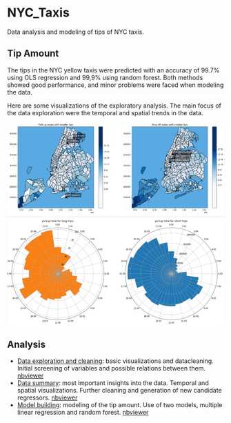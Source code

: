 # NYC_Taxis
 Data analysis and modeling of tips of NYC taxis.
 
 ## Tip Amount

The tips in the NYC  yellow taxis were predicted with an accuracy of 99.7% using OLS regression and 99,9% using random forest. Both methods showed good performance, and minor problems were faced when modeling the data.

Here are some visualizations of the exploratory analysis. The main focus of the data exploration were the temporal and spatial trends in the data.
 
 <img src="img/maps.png" align="center" width="800" />
 <img src="img/clock.png" align="center" width="800" />

## Analysis

* [Data exploration and cleaning](https://github.com/DavidPayares/NYC_Taxis/blob/main/notebooks/Data_Exploration_and_Cleaning.ipynb): basic visualizations and datacleaning. Initial screening of variables and possible relations between them. [nbviewer](https://nbviewer.jupyter.org/github/DavidPayares/NYC_Taxis/blob/main/notebooks/Data_Exploration_and_Cleaning.ipynb)
* [Data summary](https://github.com/DavidPayares/NYC_Taxis/blob/main/notebooks/Data_Summary.ipynb): most important insights into the data. Temporal and spatial visualizations. Further cleaning and generation of new candidate regressors.  [nbviewer](https://nbviewer.jupyter.org/github/DavidPayares/NYC_Taxis/blob/main/notebooks/Data_Summary.ipynb)
* [Model building](https://github.com/DavidPayares/NYC_Taxis/blob/main/notebooks/Model_Building.ipynb): modeling of the tip amount. Use of two models, multiple linear regression and random forest. [nbviewer](https://nbviewer.jupyter.org/github/DavidPayares/NYC_Taxis/blob/main/notebooks/Model_Building.ipynb)
